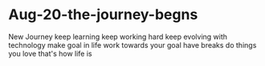 # Aug-20-the-journey-begns
New Journey
keep learning
keep working hard
keep evolving with technology
make goal in life
work towards your goal
have breaks
do things you love
that's how life is
